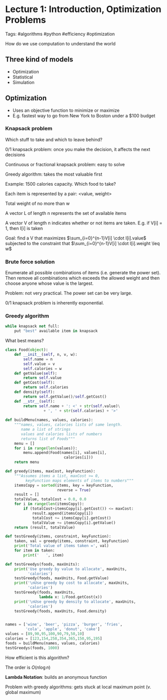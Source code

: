 # Lecture 1: Introduction, Optimization Problems

Tags: #algorithms #python #efficiency #optimization

How do we use computation to understand the world

## Three kind of models

- Optimization
- Statistical
- Simulation

## Optimization

- Uses an objective function to minimize or maximize
- E.g. fastest way to go from New York to Boston under a $100 budget

### Knapsack problem

Which stuff to take and which to leave behind?

0/1 knapsack problem: once you make the decision, it affects the next decisions

Continuous or fractional knapsack problem: easy to solve

Greedy algorithm: takes the most valuable first

Example: 1500 calories capacity. Which food to take?

Each item is represented by a pair: <value, weight>

Total weight of no more than w

A vector L of length n represents the set of available items

A vector V of length n indicates whether or not items are taken. E.g. if V[i] = 1, then I[i] is taken

Goal: find a V that maximizes $\sum_{i=0}^{n-1}V[i] \cdot I[i].value$ subjected to the constraint that $\sum_{i=0}^{n-1}V[i] \cdot I[i].weight \leq w$

### Brute force solution

Enumerate all possible combinations of items (i.e. generate the power set). Then remove all combinations which exceeds the allowed weight and then choose anyone whose value is the largest.

Problem: not very practical. The power set can be very large.

0/1 knapsack problem is inherently exponential.

### Greedy algorithm

```python
while knapsack not full:
    put "best" available item in knapsack
```

What best means?

```python
class Food(object):
    def __init__(self, n, v, w):
        self.name = n
        self.value = v
        self.calories = w
    def getValue(self):
        return self.value
    def getCost(self):
        return self.calories
    def density(self):
        return self.getValue()/self.getCost()
    def __str__(self):
        return self.name + ': <' + str(self.value)\
                 + ', ' + str(self.calories) + '>'
        
def buildMenu(names, values, calories):
    """names, values, calories lists of same length.
       name a list of strings
       values and calories lists of numbers
       returns list of Foods"""
    menu = []
    for i in range(len(values)):
        menu.append(Food(names[i], values[i],
                          calories[i]))
    return menu

def greedy(items, maxCost, keyFunction):
    """Assumes items a list, maxCost >= 0,
         keyFunction maps elements of items to numbers"""
    itemsCopy = sorted(items, key = keyFunction,
                       reverse = True)
    result = []
    totalValue, totalCost = 0.0, 0.0
    for i in range(len(itemsCopy)):
        if (totalCost+itemsCopy[i].getCost()) <= maxCost:
            result.append(itemsCopy[i])
            totalCost += itemsCopy[i].getCost()
            totalValue += itemsCopy[i].getValue()
    return (result, totalValue)

def testGreedy(items, constraint, keyFunction):
    taken, val = greedy(items, constraint, keyFunction)
    print('Total value of items taken =', val)
    for item in taken:
        print('   ', item)

def testGreedys(foods, maxUnits):
    print('Use greedy by value to allocate', maxUnits,
          'calories')
    testGreedy(foods, maxUnits, Food.getValue)
    print('\nUse greedy by cost to allocate', maxUnits,
          'calories')
    testGreedy(foods, maxUnits,
               lambda x: 1/Food.getCost(x))
    print('\nUse greedy by density to allocate', maxUnits,
          'calories')
    testGreedy(foods, maxUnits, Food.density)


names = ['wine', 'beer', 'pizza', 'burger', 'fries',
         'cola', 'apple', 'donut', 'cake']
values = [89,90,95,100,90,79,50,10]
calories = [123,154,258,354,365,150,95,195]
foods = buildMenu(names, values, calories)
testGreedys(foods, 1000)
```

How efficient is this algorithm?

The order is $O(n \log n)$ 

**Lambda Notation**: builds an anonymous function

Problem with greedy algorithms: gets stuck at local maximum point (v. global maximum)